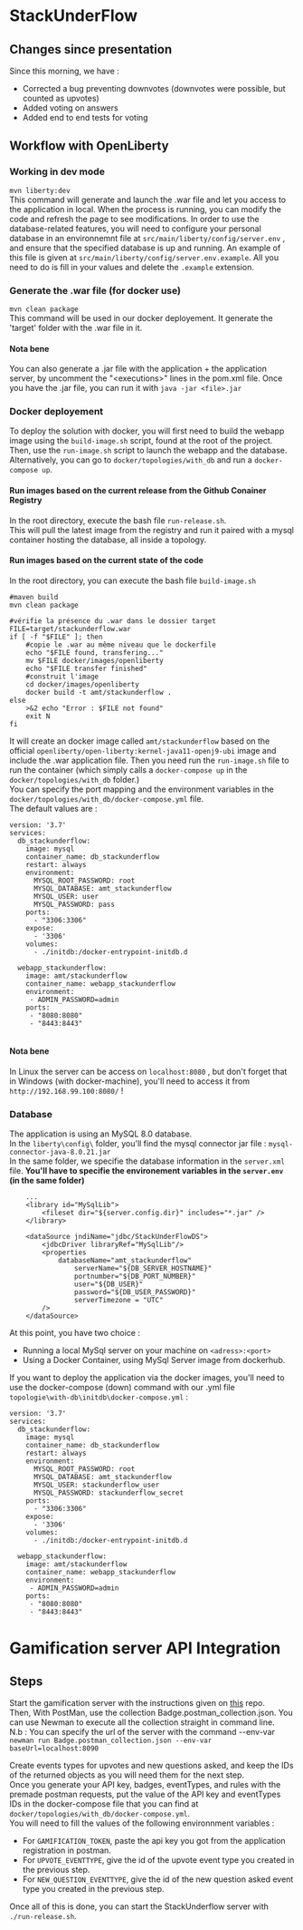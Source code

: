 # StackUnderFlow

## Changes since presentation
Since this morning, we have :
- Corrected a bug preventing downvotes (downvotes were possible, but counted as upvotes)
- Added voting on answers
- Added end to end tests for voting

## Workflow with OpenLiberty

### Working in dev mode
```mvn liberty:dev``` </br>
This command will generate and launch the .war file and let you access to the application in local. When the process is running, you can modify the code and refresh the page to see modifications. In order to use the database-related features, you will need to configure your personal database in an environnemnt file at `src/main/liberty/config/server.env` , and ensure that the specified database is up and running. An example of this file is given at `src/main/liberty/config/server.env.example`. All you need to do is fill in your values and delete the `.example` extension.

### Generate the .war file (for docker use)
```mvn clean package``` </br>
This command will be used in our docker deployement. It generate the 'target' folder with the .war file in it.
#### Nota bene
You can also generate a .jar file with the application + the application server, by uncomment the "\<executions\>" lines in the pom.xml file. Once you have the .jar file, you can run it with ```java -jar <file>.jar``` 

### Docker deployement
To deploy the solution with docker, you will first need to build the webapp image using the `build-image.sh` script, found at the root of the project. Then, use the ```run-image.sh``` script to launch the webapp and the database. Alternatively, you can go to `docker/topologies/with_db` and run a ```docker-compose up```.


#### Run images based on the current release from the Github Conainer Registry

In the root directory, execute the bash file `run-release.sh`.  
This will pull the latest image from the registry and run it paired with a mysql container hosting the database, all inside a topology.  


#### Run images based on the current state of the code

In the root directory, you can execute the bash file `build-image.sh`
```
#maven build
mvn clean package

#vérifie la présence du .war dans le dossier target
FILE=target/stackunderflow.war
if [ -f "$FILE" ]; then
    #copie le .war au même niveau que le dockerfile
    echo "$FILE found, transfering..."
    mv $FILE docker/images/openliberty
    echo "$FILE transfer finished"
    #construit l'image
    cd docker/images/openliberty
    docker build -t amt/stackunderflow .
else 
    >&2 echo "Error : $FILE not found"
    exit N
fi

```

It will create an docker image called `amt/stackunderflow` based on the official `openliberty/open-liberty:kernel-java11-openj9-ubi` image and include the .war application file.
Then you need run the `run-image.sh` file to run the container (which simply calls a `docker-compose up` in the `docker/topologies/with_db` folder.) <br/>
You can specify the port mapping and the environment variables in the `docker/topologies/with_db/docker-compose.yml` file. <br/>
The default values are :
```
version: '3.7'
services:
  db_stackunderflow:
    image: mysql
    container_name: db_stackunderflow
    restart: always
    environment:
      MYSQL_ROOT_PASSWORD: root
      MYSQL_DATABASE: amt_stackunderflow
      MYSQL_USER: user
      MYSQL_PASSWORD: pass
    ports:
      - "3306:3306"
    expose:
      - '3306'
    volumes:
      - ./initdb:/docker-entrypoint-initdb.d

  webapp_stackunderflow:
    image: amt/stackunderflow
    container_name: webapp_stackunderflow
    environment:
     - ADMIN_PASSWORD=admin
    ports:
     - "8080:8080"
     - "8443:8443"


```

#### Nota bene
In Linux the server can be access on `localhost:8080` , but don't forget that in Windows (with docker-machine), you'll need to access it from `http://192.168.99.100:8080/` !

### Database

The application is using an MySQL 8.0 database. <br/>
In the `liberty\config\` folder, you'll find the mysql connector jar file : `mysql-connector-java-8.0.21.jar` <br />
In the same folder, we specifie the database information in the `server.xml` file.
**You'll have to specifie the environement variables in the `server.env` (in the same folder)**
```
    ... 
    <library id="MySqlLib">
        <fileset dir="${server.config.dir}" includes="*.jar" />
    </library>

    <dataSource jndiName="jdbc/StackUnderFlowDS">
        <jdbcDriver libraryRef="MySqlLib"/>
        <properties
            databaseName="amt_stackunderflow"
                serverName="${DB_SERVER_HOSTNAME}"
                portnumber="${DB_PORT_NUMBER}"
                user="${DB_USER}"
                password="${DB_USER_PASSWORD}"
                serverTimezone = "UTC"
        />
    </dataSource>
 ```

At this point, you have two choice : 
- Running a local MySql server on your machine on `<adress>:<port>`
- Using a Docker Container, using MySql Server image from dockerhub.

If you want to deploy the application via the docker images, you'll need to use the docker-compose (down) command with our .yml file 
`topologie\with-db\initdb\docker-compose.yml` :
```
version: '3.7'
services:
  db_stackunderflow:
    image: mysql
    container_name: db_stackunderflow
    restart: always
    environment:
      MYSQL_ROOT_PASSWORD: root
      MYSQL_DATABASE: amt_stackunderflow
      MYSQL_USER: stackunderflow_user
      MYSQL_PASSWORD: stackunderflow_secret
    ports:
      - "3306:3306"
    expose:
      - '3306'
    volumes:
      - ./initdb:/docker-entrypoint-initdb.d

  webapp_stackunderflow:
    image: amt/stackunderflow
    container_name: webapp_stackunderflow
    environment:
     - ADMIN_PASSWORD=admin
    ports:
     - "8080:8080"
     - "8443:8443"
```

# Gamification server API Integration

## Steps
Start the gamification server with the instructions given on [this](https://github.com/amt-RMGG/Gamification-Engine) repo.  
Then, With PostMan, use the collection Badge.postman_collection.json. You can use Newman to execute all the collection straight in command line. <br>
N.b : You can specify the url of the server with the command --env-var <br>
`newman run Badge.postman_collection.json --env-var baseUrl=localhost:8090` <br>

Create events types for upvotes and new questions asked, and keep the IDs of the returned objects as you will need them for the next step.  
Once you generate your API key, badges, eventTypes, and rules with the premade postman requests, put the value of the API key and eventTypes IDs in the docker-compose file that you can find at `docker/topologies/with_db/docker-compose.yml`.  
You will need to fill the values of the following environnment variables :  
- For `GAMIFICATION_TOKEN`, paste the api key you got from the application registration in postman.  
- For `UPVOTE_EVENTTYPE`, give the id of the upvote event type you created in the previous step.
- For `NEW_QUESTION_EVENTTYPE`, give the id of the new question asked event type you created in the previous step.  

Once all of this is done, you can start the StackUnderflow server with `./run-release.sh`.  


